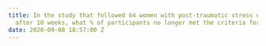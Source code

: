 ```yaml
---
title: In the study that followed 64 women with post-traumatic stress disorder (PTSD),
  after 10 weeks, what % of participants no longer met the criteria for PTSD ?
date: 2020-09-08 18:57:00 Z
---
```


